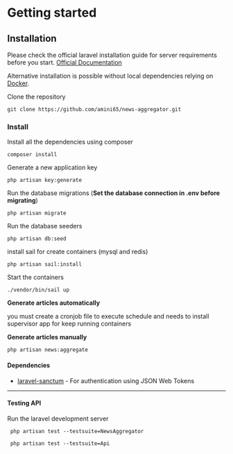 # Getting started

## Installation

Please check the official laravel installation guide for server requirements before you start. [Official Documentation](https://laravel.com/docs/10.x/installation)

Alternative installation is possible without local dependencies relying on [Docker](#docker).

Clone the repository

    git clone https://github.com/amini65/news-aggregator.git

### Install

Install all the dependencies using composer

    composer install

Generate a new application key

    php artisan key:generate

Run the database migrations (**Set the database connection in .env before migrating**)

    php artisan migrate


Run the database seeders

    php artisan db:seed

install sail for create containers (mysql and redis)

    php artisan sail:install

Start the containers

    ./vendor/bin/sail up

**Generate articles automatically**

you must create  a cronjob file to execute schedule and needs to install supervisor app for keep running containers

**Generate articles manually**

    php artisan news:aggregate

#### Dependencies

- [laravel-sanctum](https://github.com/laravel/sanctum) - For authentication using JSON Web Tokens


---

#### Testing API

Run the laravel development server

     php artisan test --testsuite=NewsAggregator

     php artisan test --testsuite=Api





